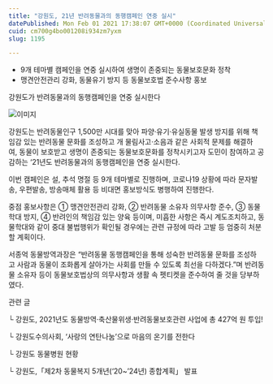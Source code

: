 ```yaml
---
title: "강원도, 21년 반려동물과의 동행캠페인 연중 실시"
datePublished: Mon Feb 01 2021 17:38:07 GMT+0000 (Coordinated Universal Time)
cuid: cm700g4bo001208i934zm7yxm
slug: 1195

---
```



- 9개 테마별 캠페인을 연중 실시하여 생명이 존중되는 동물보호문화 정착
- 맹견안전관리 강화, 동물유기 방지 등 동물보호법 준수사항 홍보

강원도가 반려동물과의 동행캠페인을 연중 실시한다

![이미지](https://cdn.hashnode.com/res/hashnode/image/upload/v1739249837106/98697b7e-2fbc-4278-b888-31981badd70b.jpeg)

강원도는 반려동물인구 1,500만 시대를 맞아 파양·유기·유실동물 발생 방지를 위해 책임감 있는 반려동물 문화를 조성하고 개 물림사고·소음과 같은 사회적 문제를 해결하여, 동물이 보호받고 생명이 존중되는 동물보호문화를 정착시키고자 도민이 참여하고 공감하는 ‘21년도 반려동물과의 동행캠페인을 연중 실시한다.

이번 캠페인은 설, 추석 명절 등 9개 테마별로 진행하며, 코로나19 상황에 따라 문자발송, 우편발송, 방송매체 활용 등 비대면 홍보방식도 병행하여 진행한다.

중점 홍보사항은 ① 맹견안전관리 강화, ② 반려동물 소유자 의무사항 준수, ③ 동물학대 방지, ④ 반려인의 책임감 있는 양육 등이며, 미흡한 사항은 즉시 계도조치하고, 동물학대와 같이 중대 불법행위가 확인될 경우에는 관련 규정에 따라 고발 등 엄중히 처분할 계획이다.

서종억 동물방역과장은 “반려동물 동행캠페인을 통해 성숙한 반려동물 문화를 조성하고 사람과 동물이 조화롭게 살아가는 사회를 만들 수 있도록 최선을 다하겠다.”며 반려동물 소유자 등이 동물보호법상의 의무사항과 생활 속 펫티켓을 준수하여 줄 것을 당부하였다.

관련 글

└ 강원도, 2021년도 동물방역·축산물위생·반려동물보호관련 사업에 총 427억 원 투입!

└ 강원도수의사회, ‘사랑의 연탄나눔’으로 마음의 온기를 전한다

└ 강원도 동물병원 현황

└ 강원도,「제2차 동물복지 5개년(‘20~’24년) 종합계획」 발표